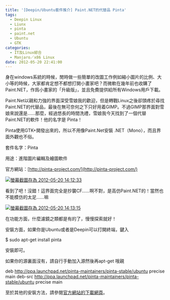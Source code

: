 ```yaml
---
title: '[Deepin/Ubuntu套件推介] Paint.NET的代替品 Pinta'
tags:
  - Deepin Linux
  - Liunx
  - pinta
  - paint.net
  - Ubuntu
  - GTK
categories:
  - IT及Linux綜合
  - Manjaro／x86 Linux
date: 2012-05-20 22:41:00
---
```


身在windows系統的時候，閒時做一些簡單的改圖工作例如縮小圖片的比例、大小等的時候，大家都肯定想不都想打開小畫家吧？而微軟在幾年前也收購了Paint.NET，作爲小畫家的「升級版」，並且免費提供給所有Windows用戶下載。

Paint.Net以親和力強的界面深受雪娘我的歡迎，但是轉戰Linux之後卻頭疼於尋找Paint.NET的代替品，最後在無可奈何之下只好用着GIMP。不過GIMP那界面對雪娘來說還是……那麼，經過悠長的時間洗禮，雪娘我今天找到了一個代替Paint.NET的軟件！他的名字是 Pinta！

Pinta使用GTK+開發出來的，所以不用像Paint.Net安裝 .NET（Mono），而且界面外觀也不俗。

套件名字：Pinta

用途：進階圖片編輯及繪圖軟件

官方網站：[http://pinta-project.com/](http://pinta-project.com/)

[![](https://lenchan139.files.wordpress.com/2012/05/e89ea2e5b995e688aae59c96e5ad98e782ba-2012-05-20-141233.png?w=1024 "螢幕截圖存為 2012-05-20 14:12:33")](https://lenchan139.files.wordpress.com/2012/05/e89ea2e5b995e688aae59c96e5ad98e782ba-2012-05-20-141233.png)

看到了吧！沒錯！這界面完全是抄襲CF……啊不對，是高仿Paint.NET的！當然也不能模仿的太足……嘛

[![](https://lenchan139.files.wordpress.com/2012/05/e89ea2e5b995e688aae59c96e5ad98e782ba-2012-05-20-141315.png "螢幕截圖存為 2012-05-20 14:13:15")](https://lenchan139.files.wordpress.com/2012/05/e89ea2e5b995e688aae59c96e5ad98e782ba-2012-05-20-141315.png)

在功能方面，什麼濾鏡之類都是有的了，慢慢探索就好！

安裝方面，如果你是Ubuntu或者是Deepin可以打開終端，鍵入

$ sudo apt-get install pinta

安裝即可。

如果你的源裏面沒有，請自行手動加入源然後再apt-get 哦親

deb http://ppa.launchpad.net/pinta-maintainers/pinta-stable/ubuntu precise main
deb-src http://ppa.launchpad.net/pinta-maintainers/pinta-stable/ubuntu precise main

至於其他的安裝方法，請參閱[官方網站的下載網頁](http://pinta-project.com/download.ashx)。
